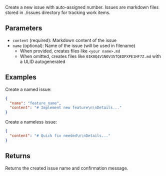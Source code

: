 Create a new issue with auto-assigned number. Issues are markdown files stored in ./issues directory for tracking work items.

## Parameters

- `content` (required): Markdown content of the issue
- `name` (optional): Name of the issue (will be used in filename)
  - When provided, creates files like `<your name>.md`
  - When omitted, creates files like `01K0Q4V1N0V35TQEDPXPE1HF7Z.md` with a ULID autogenerated

## Examples

Create a named issue:
```json
{
  "name": "feature_name",
  "content": "# Implement new feature\n\nDetails..."
}
```

Create a nameless issue:
```json
{
  "content": "# Quick fix needed\n\nDetails..."
}
```

## Returns

Returns the created issue name and confirmation message.
